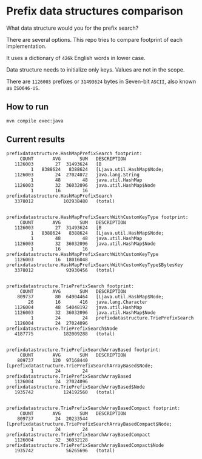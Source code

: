 # Prefix data structures comparison

What data structure would you for the prefix search?

There are several options. This repo tries to compare footprint of each implementation.

It uses a dictionary of `426k` English words in lower case.

Data structure needs to initialize only keys. Values are not in the scope.

There are `1126003` prefixes or `31493624` bytes in Seven-bit `ASCII`, also known as `ISO646-US`.

## How to run

`mvn compile exec:java`

## Current results

```
prefixdatastructure.HashMapPrefixSearch footprint:
     COUNT       AVG       SUM   DESCRIPTION
   1126003        27  31493624   [B
         1   8388624   8388624   [Ljava.util.HashMap$Node;
   1126003        24  27024072   java.lang.String
         1        48        48   java.util.HashMap
   1126003        32  36032096   java.util.HashMap$Node
         1        16        16   prefixdatastructure.HashMapPrefixSearch
   3378012           102938480   (total)


prefixdatastructure.HashMapPrefixSearchWithCustomKeyType footprint:
     COUNT       AVG       SUM   DESCRIPTION
   1126003        27  31493624   [B
         1   8388624   8388624   [Ljava.util.HashMap$Node;
         1        48        48   java.util.HashMap
   1126003        32  36032096   java.util.HashMap$Node
         1        16        16   prefixdatastructure.HashMapPrefixSearchWithCustomKeyType
   1126003        16  18016048   prefixdatastructure.HashMapPrefixSearchWithCustomKeyType$BytesKey
   3378012            93930456   (total)


prefixdatastructure.TriePrefixSearch footprint:
     COUNT       AVG       SUM   DESCRIPTION
    809737        80  64904464   [Ljava.util.HashMap$Node;
        26        16       416   java.lang.Character
   1126004        48  54048192   java.util.HashMap
   1126003        32  36032096   java.util.HashMap$Node
         1        24        24   prefixdatastructure.TriePrefixSearch
   1126004        24  27024096   prefixdatastructure.TriePrefixSearch$Node
   4187775           182009288   (total)


prefixdatastructure.TriePrefixSearchArrayBased footprint:
     COUNT       AVG       SUM   DESCRIPTION
    809737       120  97168440   [Lprefixdatastructure.TriePrefixSearchArrayBased$Node;
         1        24        24   prefixdatastructure.TriePrefixSearchArrayBased
   1126004        24  27024096   prefixdatastructure.TriePrefixSearchArrayBased$Node
   1935742           124192560   (total)


prefixdatastructure.TriePrefixSearchArrayBasedCompact footprint:
     COUNT       AVG       SUM   DESCRIPTION
    809737        24  20233544   [Lprefixdatastructure.TriePrefixSearchArrayBasedCompact$Node;
         1        24        24   prefixdatastructure.TriePrefixSearchArrayBasedCompact
   1126004        32  36032128   prefixdatastructure.TriePrefixSearchArrayBasedCompact$Node
   1935742            56265696   (total)
```